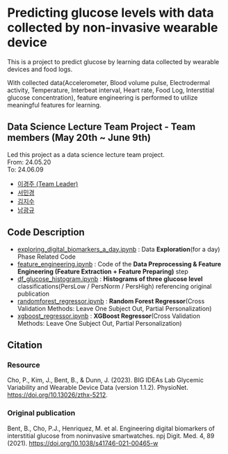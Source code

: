 # Predicting glucose levels with data collected by non-invasive wearable device
This is a project to predict glucose by learning data collected by wearable devices and food logs.

With collected data(Accelerometer, Blood volume pulse, Electrodermal activity, Temperature, Interbeat interval, Heart rate, Food Log, Interstitial glucose concentration), feature engineering is performed to utilize meaningful features for learning.

## Data Science Lecture Team Project - Team members (May 20th ~ June 9th)
Led this project as a data science lecture team project.  
From: 24.05.20  
To: 24.06.09  
- [이경주 (Team Leader)](https://github.com/gjlee0802)
- [서민경](https://github.com/mingg12)
- [김지수](https://github.com/itsthejisoo)
- [남광규](https://github.com/kwanggyu99)

## Code Description
- [exploring_digital_biomarkers_a_day.ipynb](https://github.com/gjlee0802/engineering-digital-biomarkers/blob/main/exploring_digital_biomarkers_a_day.ipynb) : Data **Exploration**(for a day) Phase Related Code
- [feature_engineering.ipynb](https://github.com/gjlee0802/engineering-digital-biomarkers/blob/main/feature_engineering.ipynb) : Code of the **Data Preprocessing & Feature Engineering (Feature Extraction + Feature Preparing)** step
- [df_glucose_histogram.ipynb](https://github.com/gjlee0802/engineering-digital-biomarkers/blob/main/df_glucose_histogram.ipynb) : **Histograms of three glucose level** classifications(PersLow / PersNorm / PersHigh) referencing original publication
- [randomforest_regressor.ipynb](https://github.com/gjlee0802/engineering-digital-biomarkers/blob/main/randomforest_regressor.ipynb) : **Random Forest Regressor**(Cross Validation Methods: Leave One Subject Out, Partial Personalization)
- [xgboost_regressor.ipynb](https://github.com/gjlee0802/engineering-digital-biomarkers/blob/main/xgboost_regressor.ipynb) : **XGBoost Regressor**(Cross Validation Methods: Leave One Subject Out, Partial Personalization)
## Citation
### Resource
Cho, P., Kim, J., Bent, B., & Dunn, J. (2023). BIG IDEAs Lab Glycemic Variability and Wearable Device Data (version 1.1.2). PhysioNet. https://doi.org/10.13026/zthx-5212.

### Original publication
Bent, B., Cho, P.J., Henriquez, M. et al. Engineering digital biomarkers of interstitial glucose from noninvasive smartwatches. npj Digit. Med. 4, 89 (2021). https://doi.org/10.1038/s41746-021-00465-w
